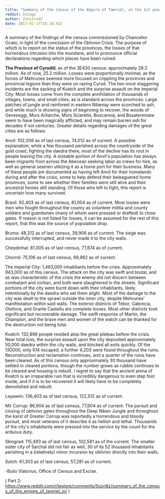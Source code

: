 ```yaml
---
title: "Summary of the Census of the Empire of Tamriel, in the 1st year of our 4th era; Cyrodiil"
reddit: 5oiwgz
author: Zinitrad2
date: 2017-01-17T16:10:43Z
---
```


A summary of the findings of the census commissioned by Chancellor Ocato, in light of the conclusion of the Oblivion Crisis.  The purpose of which is to report on the status of the provinces, the losses of that horrendous intrusion into the mundane, and to pronounce official declarations regarding which places have been ruined.


**The Province of Cyrodiil**, as of the 3E430 census: approximately 28.3 million.  As of now, 25.2 million.  Losses were proportionally minimal, as the forces of Mehrunes seemed more focused on crippling the provinces and provincial legions than they were on razing Cyrod.  The two most staggering incidents are the sacking of Kvatch and the surprise assault on the Imperial City.  Most losses come from the complete annihilation of thousands of villages, towns, and small cities, as is standard across the provinces.  Large patches of jungle and rainforest in eastern Nibenay were scorched to ash, and while much is showing signs of beginning to recover, the woods of Geveseggi, Mors Aritarche, Mors Sciaretto, Buscanoia, and Bosateremare seem to have been magically afflicted, and may remain barren ash for decades if not centuries.  Greater details regarding damages of the great cities are as follows.


Anvil: 102,006 as of last census, 74,012 as of current.  A possible explanation; while a few thousand perished across the countryside of the gold coast, fighting the daedra there, most of the decline has its root in people leaving the city.  A sizeable portion of Anvil's population has always been migrants from across the Abecean seeking labor as crews for hire, as well as general seamen utilizing it as a home port for their business.  Many of these people are documented as having left Anvil for their homelands during and after the crisis, some to help defend their beleaguered home provinces, some to see whether their families were still alive and their ancestral homes still standing.  Of those who left to fight, this report is uncertain how many survived.

Bravil: 92,403 as of last census, 81,004 as of current.  Most losses were men who fought throughout the county as volunteer militia and county soldiers and guardsmen (many of whom were pressed or drafted) to close gates.  If reason is not listed for losses, it can be assumed for the rest of this report, that this was the source of population drop.

Bruma: 48,312 as of last census, 39,906 as of current.  The siege was successfully interrupted, and never made it to the city walls.

Cheydinhal: 81,005 as of last census, 77,874 as of current.  

Chorrol: 75,106 as of last census, 69,982 as of current.

The Imperial City: 1,483,000 inhabitants before the crisis.  Approximately 943,000 as of this census.  The attack on the city was swift and brutal, and as was characteristic of the crisis the enemy did not discern between combatant and civilian, and both were slaughtered in the streets.  Significant portions of the city were burnt down with their inhabitants, likely intentionally by the daedra who set them alight.  Most of the damage to the city was dealt to the sprawl outside the inner city, despite Mehrunes' manifestation within said walls.  The exterior districts of Tebor, Gabrecia, Olottore, and Grante Castellu are complete losses.  Most other districts took significant but recoverable damage.  The swift response of Martin, the Champion, and the brave men and women of the watch can be thanked for the destruction not being total.

Kvatch: 132,896 people resided atop the great plateau before the crisis.  Near total loss, the surprise assault upon the city deposited approximately 50,000 daedra within the city walls, and blocked all exits quickly.  Of the 130000, only 614 escaped; a further 4,203 were found throughout the ruins.  Reconstruction and reclamation continues, and a quarter of the ruins have been cleared.  As of this census only approximately 30 thousand have settled in cleared portions, though the number grows as rubble continues to be cleared and housing is rebuilt.  I regret to say that the ancient arena of Kvatch is an irreparable ruin that is incredibly dangerous to even step foot inside, and if it is to be recovered it will likely have to be completely demolished and rebuilt.

Leyawiin: 136,403 as of last census, 122,512 as of current.

Mir Corrup: 86,904 as of last census, 77,604 as of current.  The pursuit and closing of oblivion gates throughout the Deep Niben Jungle and throughout the karst of Greater Corrup was reportedly a horrendous and bloody pursuit, and most veterans of it describe it as hellish and lethal.  Thousands of the city's inhabitants were pressed into the service by the count for the arduous duty.

Skingrad: 115,493 as of last census, 102,581 as of the current.  The smaller sister city of Sarchal did not fair as well, 30 of its 52 thousand inhabitants perishing in a (relatively) minor incursion by oblivion directly into their walls.

Sutch: 61,303 as of last census, 57,281 as of current.  




-Bulio Viatorius, Office of Census and Excise.



( Part 2: https://www.reddit.com/r/teslore/comments/5ozn8z/summary_of_the_census_of_the_empire_of_tamriel_in/ )
